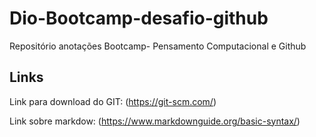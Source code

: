 # Dio-Bootcamp-desafio-github
Repositório anotações Bootcamp- Pensamento Computacional e Github 

## Links

Link para download do GIT: (https://git-scm.com/)

Link sobre markdow: (https://www.markdownguide.org/basic-syntax/)



